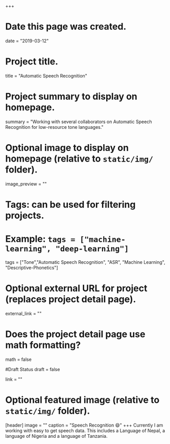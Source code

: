 +++
# Date this page was created.
date = "2019-03-12"

# Project title.
title = "Automatic Speech Recognition"

# Project summary to display on homepage.
summary = "Working with several collaborators on Automatic Speech Recognition for low-resource tone languages."

# Optional image to display on homepage (relative to `static/img/` folder).
image_preview = ""

# Tags: can be used for filtering projects.
# Example: `tags = ["machine-learning", "deep-learning"]`
tags = ["Tone","Automatic Speech Recognition", "ASR", "Machine Learning", "Descriptive-Phonetics"]

# Optional external URL for project (replaces project detail page).
external_link = ""

# Does the project detail page use math formatting?
math = false

#Draft Status
draft = false

link = ""

# Optional featured image (relative to `static/img/` folder).
[header]
image = ""
caption = "Speech Recognition :smile:"
+++
Currently I am working with easy to get speech data. This includes a Language of Nepal, a language of Nigeria and a language of Tanzania.
